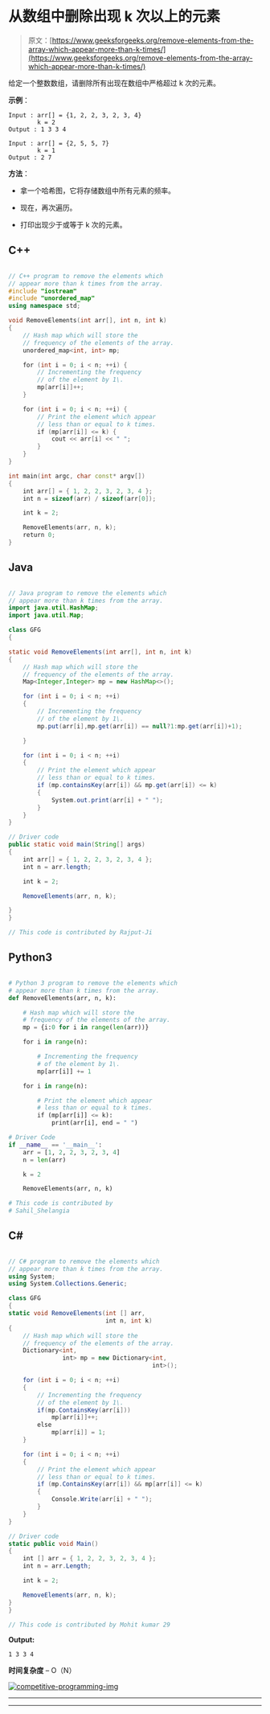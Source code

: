 # 从数组中删除出现 k 次以上的元素

> 原文：[https://www.geeksforgeeks.org/remove-elements-from-the-array-which-appear-more-than-k-times/](https://www.geeksforgeeks.org/remove-elements-from-the-array-which-appear-more-than-k-times/)

给定一个整数数组，请删除所有出现在数组中严格超过 k 次的元素。

**示例**：

```
Input : arr[] = {1, 2, 2, 3, 2, 3, 4}
        k = 2
Output : 1 3 3 4

Input : arr[] = {2, 5, 5, 7}
        k = 1
Output : 2 7

```

**方法**：

*   拿一个哈希图，它将存储数组中所有元素的频率。

*   现在，再次遍历。

*   打印出现少于或等于 k 次的元素。

## C++

```cpp

// C++ program to remove the elements which 
// appear more than k times from the array. 
#include "iostream" 
#include "unordered_map" 
using namespace std; 

void RemoveElements(int arr[], int n, int k) 
{ 
    // Hash map which will store the 
    // frequency of the elements of the array. 
    unordered_map<int, int> mp; 

    for (int i = 0; i < n; ++i) { 
        // Incrementing the frequency 
        // of the element by 1\. 
        mp[arr[i]]++; 
    } 

    for (int i = 0; i < n; ++i) { 
        // Print the element which appear 
        // less than or equal to k times. 
        if (mp[arr[i]] <= k) { 
            cout << arr[i] << " "; 
        } 
    } 
} 

int main(int argc, char const* argv[]) 
{ 
    int arr[] = { 1, 2, 2, 3, 2, 3, 4 }; 
    int n = sizeof(arr) / sizeof(arr[0]); 

    int k = 2; 

    RemoveElements(arr, n, k); 
    return 0; 
} 

```

## Java

```java

// Java program to remove the elements which 
// appear more than k times from the array. 
import java.util.HashMap; 
import java.util.Map; 

class GFG  
{  

static void RemoveElements(int arr[], int n, int k) 
{ 
    // Hash map which will store the 
    // frequency of the elements of the array. 
    Map<Integer,Integer> mp = new HashMap<>(); 

    for (int i = 0; i < n; ++i) 
    { 
        // Incrementing the frequency 
        // of the element by 1\. 
        mp.put(arr[i],mp.get(arr[i]) == null?1:mp.get(arr[i])+1); 

    } 

    for (int i = 0; i < n; ++i)  
    { 
        // Print the element which appear 
        // less than or equal to k times. 
        if (mp.containsKey(arr[i]) && mp.get(arr[i]) <= k) 
        { 
            System.out.print(arr[i] + " "); 
        } 
    } 
} 

// Driver code  
public static void main(String[] args)  
{ 
    int arr[] = { 1, 2, 2, 3, 2, 3, 4 }; 
    int n = arr.length; 

    int k = 2; 

    RemoveElements(arr, n, k); 

} 
} 

// This code is contributed by Rajput-Ji 

```

## Python3

```py

# Python 3 program to remove the elements which 
# appear more than k times from the array. 
def RemoveElements(arr, n, k): 

    # Hash map which will store the 
    # frequency of the elements of the array. 
    mp = {i:0 for i in range(len(arr))} 

    for i in range(n): 

        # Incrementing the frequency 
        # of the element by 1\. 
        mp[arr[i]] += 1

    for i in range(n): 

        # Print the element which appear 
        # less than or equal to k times. 
        if (mp[arr[i]] <= k): 
            print(arr[i], end = " ") 

# Driver Code     
if __name__ == '__main__': 
    arr = [1, 2, 2, 3, 2, 3, 4] 
    n = len(arr) 

    k = 2

    RemoveElements(arr, n, k) 

# This code is contributed by 
# Sahil_Shelangia 

```

## C#

```cs

// C# program to remove the elements which 
// appear more than k times from the array. 
using System; 
using System.Collections.Generic; 

class GFG  
{  
static void RemoveElements(int [] arr,  
                           int n, int k) 
{ 
    // Hash map which will store the 
    // frequency of the elements of the array. 
    Dictionary<int,  
               int> mp = new Dictionary<int, 
                                        int>(); 

    for (int i = 0; i < n; ++i) 
    { 
        // Incrementing the frequency 
        // of the element by 1\. 
        if(mp.ContainsKey(arr[i])) 
            mp[arr[i]]++; 
        else
            mp[arr[i]] = 1; 
    } 

    for (int i = 0; i < n; ++i)  
    { 
        // Print the element which appear 
        // less than or equal to k times. 
        if (mp.ContainsKey(arr[i]) && mp[arr[i]] <= k) 
        { 
            Console.Write(arr[i] + " "); 
        } 
    } 
} 

// Driver code  
static public void Main()  
{ 
    int [] arr = { 1, 2, 2, 3, 2, 3, 4 }; 
    int n = arr.Length; 

    int k = 2; 

    RemoveElements(arr, n, k); 
} 
} 

// This code is contributed by Mohit kumar 29 

```

**Output:**

```
1 3 3 4

```

**时间复杂度** – O（N）

[![competitive-programming-img](img/5211864e7e7a28eeeb039fa5d6073a24.png)](https://practice.geeksforgeeks.org/courses/competitive-programming-live?utm_source=geeksforgeeks&utm_medium=article&utm_campaign=gfg_article_cp)

* * *

* * *



